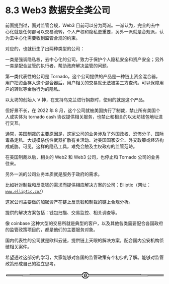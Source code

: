 # 8.3 Web3 数据安全类公司

前面提到过，面对监管合规，Web3 目前可以分为两派。一派认为，完全的去中心化就是任何都可以交易流转，个人产权和隐私更重要，另外一派就是合规派，认为去中心化需要收到监管合规的约束。

对应的，也就衍生了出两种类型的公司：

一类是强调隐私权，去中心化的公司，致力于保护个人隐私安全和资产安全；另外一类是配合监管的执行者，帮助政府解决监管的问题。

第一类代表性的公司是 Tornado，这个公司提供的产品是一种链上资金混合器，用户把资金存入这个混合器后，用户相关的交易就无法被第三方查询。可以保障用户的转账等金融行为的隐私。

以太坊的创始人 V 神，在支持乌克兰进行捐款时，使用的就是这个产品。

但好景不长，在 2022 年 8 月，这个公司就被美国执行了制裁，禁止所有美国个人或实体为 tornado cash 协议提供相关服务，也禁止和相关的以太坊钱包地址进行交互。

通常，美国制裁的主要原因是，这家公司的业务涉及了外国政权、恐怖分子、国际毒品走私、大规模杀伤性武器扩散有关活动、对美国国家安全、外交政策或经济构成威胁。可见，这样的隐私工具，难免会触及主权政府的监管范畴。

在美国制裁以后，相关的 Web2 和 Web3 公司，也停止和 Tornado 公司的业务往来。

另外一派的公司业务本质就是服务于政府的需求。

比如针对制裁和反洗钱的需求而提供相应解决方案的公司：Elliptic（网址：[`www.elliptic.co/`](https://www.elliptic.co/)）

这家公司主要做的加密资产在链上反洗钱和制裁的链上合规分析。

提供的解决方案包括：钱包扫描、交易监控、相关调查等。

像 coinbase 这种大型的交易所就是典型的客户，以及其他各类需要配合各国政府的监管政策项目的，都是他们的主要服务对象。

国内代表性的公司就是欧科云链，提供链上天眼的解决方案，配合国内公安机构侦破相关案件。

希望通过这部分的学习，大家能够对各国的监管政策有个初步的了解。能够对监管政策形成自己的独立思考。

![](img/d2c5514a55bab876d48116f023b6bdd6.png)